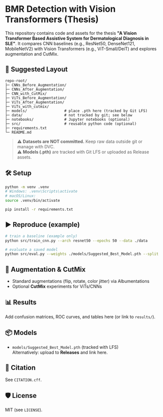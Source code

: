 # BMR Detection with Vision Transformers (Thesis)

This repository contains code and assets for the thesis **"A Vision Transformer Based Assistive System for Dermatological Diagnosis in SLE"**.
It compares CNN baselines (e.g., ResNet50, DenseNet121, MobileNetV2) with Vision Transformers (e.g., ViT-Small/DeiT) and explores augmentation and CutMix.

## 📁 Suggested Layout
```
repo-root/
├─ CNNs_Before_Augmentation/
├─ CNNs_After_Augmentation/
├─ CNN_with_CutMix/
├─ ViTs_Before_Augmentation/
├─ ViTs_After_Augmentation/
├─ ViTs_with_cutmix/
├─ models/                 # place .pth here (tracked by Git LFS) 
├─ data/                   # not tracked by git; see below
├─ notebooks/              # Jupyter notebooks (optional)
├─ src/                    # reusable python code (optional)
├─ requirements.txt
└─ README.md
```

> ⚠️ **Datasets are NOT committed.** Keep raw data outside git or manage with DVC.  
> ⚠️ **Models (.pth)** are tracked with Git LFS or uploaded as Release assets.

## 🛠️ Setup
```bash
python -m venv .venv
# Windows: .venv\Scripts\activate
# macOS/Linux:
source .venv/bin/activate

pip install -r requirements.txt
```

## ▶️ Reproduce (example)
```bash
# train a baseline (example only)
python src/train_cnn.py --arch resnet50 --epochs 50 --data ./data

# evaluate a saved model
python src/eval.py --weights ./models/Suggested_Best_Model.pth --split test
```

## 🔄 Augmentation & CutMix
- Standard augmentations (flip, rotate, color jitter) via Albumentations
- Optional **CutMix** experiments for ViTs/CNNs

## 📊 Results
Add confusion matrices, ROC curves, and tables here (or link to `results/`).

## 📦 Models
- `models/Suggested_Best_Model.pth` (tracked with LFS)  
  Alternatively: upload to **Releases** and link here.

## 📝 Citation
See `CITATION.cff`.

## 🛡️ License
MIT (see `LICENSE`).